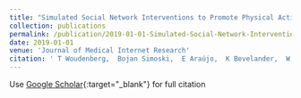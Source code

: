 ```yaml
---
title: "Simulated Social Network Interventions to Promote Physical Activity: Who Should Be the Influence Agents?"
collection: publications
permalink: /publication/2019-01-01-Simulated-Social-Network-Interventions-to-Promote-Physical-Activity-Who-Should-Be-the-Influence-Agents
date: 2019-01-01
venue: 'Journal of Medical Internet Research'
citation: ' T Woudenberg,  Bojan Simoski,  E Araújo,  K Bevelander,  W Burk,  C Smit,  Laura Buijs,  Michel Klein,  Moniek Buijzen, &quot;Simulated Social Network Interventions to Promote Physical Activity: Who Should Be the Influence Agents?.&quot; Journal of Medical Internet Research, 2019.'
---
```

Use [Google Scholar](https://scholar.google.com/scholar?q=Simulated+Social+Network+Interventions+to+Promote+Physical+Activity:+Who+Should+Be+the+Influence+Agents?){:target="_blank"} for full citation